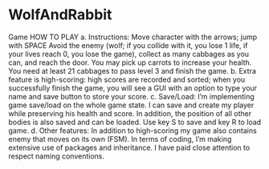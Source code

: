 # WolfAndRabbit
Game
HOW TO PLAY
a.	Instructions: 
Move character with the arrows; jump with SPACE
Avoid the enemy (wolf; if you collide with it, you lose 1 life, if your lives reach 0, you lose the game), collect as many cabbages as you can, and reach the door. You may pick up carrots to increase your health. You need at least 21 cabbages to pass level 3 and finish the game.
b.	Extra feature is high-scoring: high scores are recorded and sorted; when you successfully finish the game, you will see a GUI with an option to type your name and save button to store your score.
c.	Save/Load: I’m implementing game save/load on the whole game state. I can save and create my player while preserving his health and score. In addition, the position of all other bodies is also saved and can be loaded. Use key S to save and key R to load game.
d.	Other features: In addition to high-scoring my game also contains enemy that moves on its own (FSM). In terms of coding, I’m making extensive use of packages and inheritance. I have paid close attention to respect naming conventions. 
